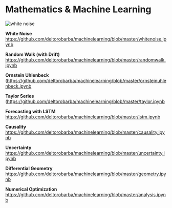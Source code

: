 # Mathematics & Machine Learning

<img src="https://raw.githubusercontent.com/deltorobarba/machinelearning/master/whitenoise.png" alt="white noise">

<br>

<b>White Noise</b><br>
https://github.com/deltorobarba/machinelearning/blob/master/whitenoise.ipynb

<b>Random Walk (with Drift)</b><br>
https://github.com/deltorobarba/machinelearning/blob/master/randomwalk.ipynb

<b>Ornstein Uhlenbeck</b><br>
(https://github.com/deltorobarba/machinelearning/blob/master/ornsteinuhlenbeck.ipynb

<b>Taylor Series</b><br>
(https://github.com/deltorobarba/machinelearning/blob/master/taylor.ipynb

<b>Forecasting with LSTM</b><br>
https://github.com/deltorobarba/machinelearning/blob/master/lstm.ipynb

<b>Causality</b><br>
https://github.com/deltorobarba/machinelearning/blob/master/causality.ipynb

<b>Uncertainty</b><br>
https://github.com/deltorobarba/machinelearning/blob/master/uncertainty.ipynb

<b>Differential Geometry</b><br>
https://github.com/deltorobarba/machinelearning/blob/master/geometry.ipynb

<b>Numerical Optimization</b><br>
https://github.com/deltorobarba/machinelearning/blob/master/analysis.ipynb
